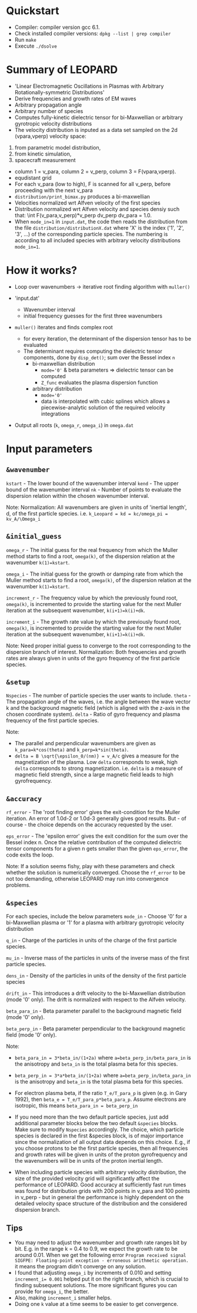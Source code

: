 # Quickstart
- Compiler: compiler version gcc 6.1.
- Check installed compiler versions: `dpkg --list | grep compiler`
- Run `make`
- Execute `./dsolve`

# Summary of LEOPARD
- 'Linear Electromagnetic Oscillations in Plasmas with Arbitrary Rotationally-symmetric Distributions'
- Derive frequencies and growth rates of EM waves
- Arbitrary propagation angle
- Arbitrary number of species
- Computes fully-kinetic dielectric tensor for bi-Maxwellian or arbitrary gyrotropic velocity distributions
- The velocity distribution is inputed as a data set sampled on the 2d (vpara,vperp) velocity space: 
1) from parametric model distribution, 
2) from kinetic simulation, 
3) spacecraft measurement
- column 1 = v_para, column 2 = v_perp, column 3 = F(vpara,vperp).
- equdistant grid
- For each v_para (low to high), F is scanned for all v_perp, before proceeding with the next v_para
- `distribution/print_bimax.py` produces a bi-maxwellian
- Velocities normalized wrt Alfven velocity of the first species
- Distribution normalized wrt Alfven velocity and species densiy such that: \int F(v_para,v_perp)*v_perp dv_perp dv_para = 1.0.
- When `mode_in=1` in `input.dat`, the code then reads the distribution from the file `distribution/distributionX.dat` where 'X' is the index ('1', '2', '3', ...)  of the corresponding particle species. The numbering is according to all included species with arbitrary velocity distributions `mode_in=1`.

# How it works?
- Loop over wavenumbers
	-> iterative root finding algorithm with `muller()`
- 'input.dat'
	- Wavenumber interval
	- initial frequency guesses for the first three wavenumbers
- `muller()` iterates and finds complex root
	- for every iteration, the determinant of the dispersion tensor has to be evaluated 
	- The determinant requires computing the dielectric tensor components, done by `disp_det()`; sum over the Bessel index `n`
		- bi-maxwellian distribution
			- `mode='0'` & beta parameters => dielectric tensor can be computed 
			- `Z_func` evaluates the plasma dispersion function
		- arbitrary distribution
			- `mode='0'`
			- data is interpolated with cubic splines which allows a piecewise-analytic solution of the required velocity integrations

- Output all roots (`k`, `omega_r`, `omega_i`) in `omega.dat`

# Input parameters

## `&wavenumber`
`kstart` - The lower bound of the wavenumber interval
`kend`   - The upper bound of the wavenumber interval
`nk`     - Number of points to evaluate the dispersion relation within the chosen wavenumber interval.

Note:
Normalization: All wavenumbers are given in units of 'inertial length', d, of the first particle species. i.e. `k_Leopard = kd = kc/omega_pi = kv_A/\Omega_i`


## `&initial_guess`
`omega_r`     - The initial guess for the real frequency from which the Muller method starts to find a root, `omega(k)`, of the dispersion relation at the wavenumber `k(1)=kstart`.

`omega_i`     - The initial guess for the growth or damping rate from which the Muller method starts to find a root, `omega(k)`, of the dispersion relation at the wavenumber `k(1)=kstart`.

`increment_r` - The frequency value by which the previously found root, `omega(k)`, is incremented to provide the starting value for the next Muller iteration at the subsequent wavenumber, `k(i+1)=k(i)+dk`.

`increment_i` - The growth rate value by which the previously found root, `omega(k)`, is incremented to provide the starting value for the next Muller iteration at the subsequent wavenumber, `k(i+1)=k(i)+dk`.

Note: 
Need proper initial guess to converge to the root corresponding to the dispersion branch of interest.
Normalization: Both frequencies and growth rates are always given in units of the gyro frequency of the first particle species.


## `&setup`
`Nspecies` - The number of particle species the user wants to include.
`theta`    - The propagation angle of the waves, i.e. the angle between the wave vector k and the background magnetic field (which is aligned with the z-axis in the chosen coordinate system).
`delta`    - Ratio of gyro frequency and plasma frequency of the first particle species.

Note:
- The parallel and perpendicular wavenumbers are given as `k_para=k*cos(theta)` and `k_perp=k*sin(theta)`.
- `delta = B \sqrt{\epsilon_0/(nm)} = v_A/c` gives a measure for the magnetization of the plasma. Low `delta` corresponds to weak, high `delta` corresponds to strong magnetization. i.e. `delta` is a measure of magnetic field strength, since a large magnetic field leads to high gyrofrequency.

## `&accuracy`
`rf_error`    - The 'root finding error' gives the exit-condition for the Muller iteration. An error of 1.0d-2 or 1.0d-3 generally gives good results. But - of course - the choice depends on the accuracy requested by the user.

`eps_error`   - The 'epsilon error' gives the exit condition for the sum over the Bessel index n. Once the relative contribution of the computed dielectric tensor components for a given n gets smaller than the given `eps_error`, the code exits the loop.

Note:
If a solution seems fishy, play with these parameters and check whether the solution is numerically converged.
Choose the `rf_error` to be not too demanding, otherwise LEOPARD may run into convergence problems.


## `&species`
For each species, include the below parameters
`mode_in`    - Choose '0' for a bi-Maxwellian plasma or '1' for a plasma with arbitrary gyrotropic velocity distribution

`q_in`       - Charge of the particles in units of the charge of the first particle species.

`mu_in`      - Inverse mass of the particles in units of the inverse mass of the first particle species.

`dens_in`	 - Density of the particles in units of the density of the first particle species

`drift_in`   - This introduces a drift velocity to the bi-Maxwellian distribution (mode '0' only). The drift is normalized with respect to the Alfvén velocity.

`beta_para_in` - Beta parameter parallel to the background magnetic field (mode '0' only).

`beta_perp_in` - Beta parameter perpendicular to the background magnetic field (mode '0' only).


Note:
- `beta_para_in = 3*beta_in/(1+2a)` where `a=beta_perp_in/beta_para_in` is the anisotropy and `beta_in` is the total plasma beta for this species.

- `beta_perp_in = 3*a*beta_in/(1+2a)` where `a=beta_perp_in/beta_para_in` is the anisotropy and `beta_in` is the total plasma beta for this species.

- For electron plasma beta, if the ratio `T_e/T_para_p` is given (e.g. in Gary 1992), then `beta_e = T_e/T_para_p*beta_para_p`. Assume electrons are isotropic, this means `beta_para_in = beta_perp_in`

- If you need more than the two default particle species, just add additional parameter blocks below the two default `&species` blocks. Make sure to modify `Nspecies` accordingly. The choice, which particle species is declared in the first &species block, is of major importance since the normalization of all output data depends on this choice. E.g., if you choose protons to be the first particle species, then all frequencies and growth rates will be given in units of the proton gyrofrequency and the wavenumbers will be in units of the proton inertial length.

- When including particle species with arbitrary velocity distribution, the size of the provided velocity grid will significantly affect the performance of LEOPARD. Good accuracy at sufficiently fast run times was found for distribution grids with 200 points in v_para and 100 points in v_perp - but in general the performance is highly dependent on the detailed velocity space structure of the distribution and the considered dispersion branch.

## Tips
* You may need to adjust the wavenumber and growth rate ranges bit by bit. E.g. in the range k = 0.4 to 0.9, we expect the growth rate to be around 0.01. When we get the following error `Program received signal SIGFPE: Floating-point exception - erroneous arithmetic operation.` it means the program didn't converge on any solution. 
* I found that adjusting `omega_i` by increments of 0.010 and setting `increment_i= 0.001` helped put it on the right branch, which is crucial to finding subsequent solutions. The more significant figures you can provide for `omega_i`, the better. 
* Also, making `increment_i` smaller helps. 
* Doing one `k` value at a time seems to be easier to get convergence. 